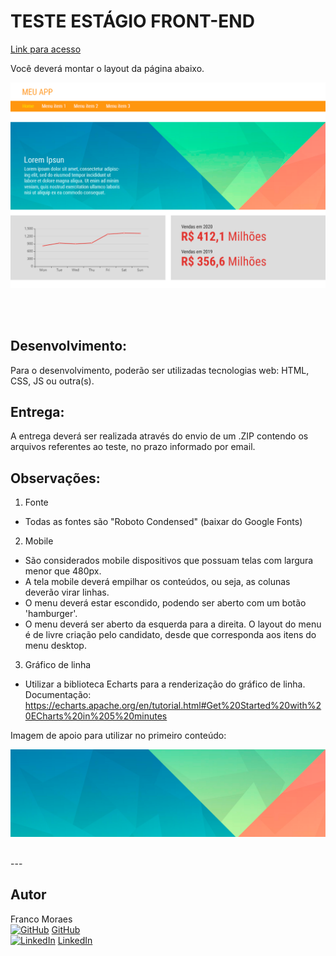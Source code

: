 # TESTE ESTÁGIO FRONT-END

[Link para acesso](https://teste-cluster-franco-moraes.netlify.app/)

Você deverá montar o layout da página abaixo.

<img src="./teste/mockup.png" width=600)/>

<br><br>
## Desenvolvimento:
Para o desenvolvimento, poderão ser utilizadas tecnologias web: HTML, CSS, JS ou outra(s). 

## Entrega: 
A entrega deverá ser realizada através do envio de um .ZIP contendo os arquivos referentes ao teste, no prazo informado por email.


## Observações:

1)	Fonte

- Todas as fontes são "Roboto Condensed" (baixar do Google Fonts)

2)	Mobile

- São considerados mobile dispositivos que possuam telas com largura menor que 480px.
- A tela mobile deverá empilhar os conteúdos, ou seja, as colunas deverão virar linhas.
- O menu deverá estar escondido, podendo ser aberto com um botão 'hamburger'.
- O menu deverá ser aberto da esquerda para a direita. O layout do menu é de livre criação pelo candidato, desde que corresponda aos itens do menu desktop.

3)	Gráfico de linha

- Utilizar a biblioteca Echarts para a renderização do gráfico de linha. Documentação: https://echarts.apache.org/en/tutorial.html#Get%20Started%20with%20ECharts%20in%205%20minutes


Imagem de apoio para utilizar no primeiro conteúdo:

<img src="./imgs/bg.png">

<br>---



## Autor

Franco Moraes <br>
[![GitHub](https://i.stack.imgur.com/tskMh.png)]() [GitHub](https://github.com/francomoraes) <br>
[![LinkedIn](https://i.stack.imgur.com/gVE0j.png)]() [LinkedIn](https://www.linkedin.com/in/francomoraes/)
